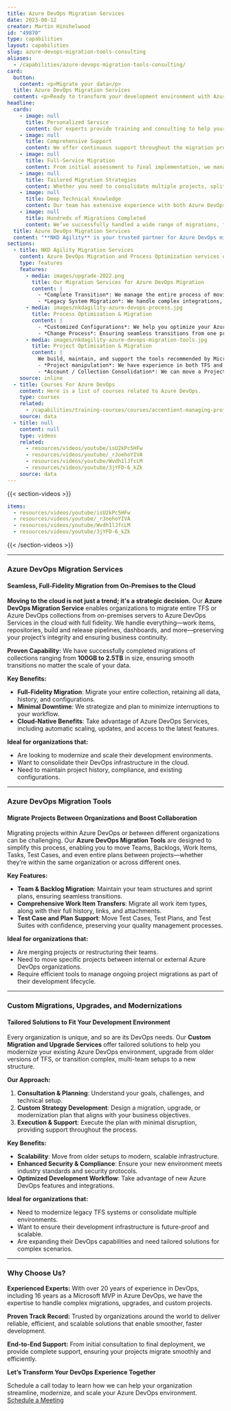 ```yaml
---
title: Azure DevOps Migration Services
date: 2023-08-12
creator: Martin Hinshelwood
id: "49870"
type: capabilities
layout: capabilities
slug: azure-devops-migration-tools-consulting
aliases:
  - /capabilities/azure-devops-migration-tools-consulting/
card:
  button:
    content: <p>Migrate your data</p>
  title: Azure DevOps Migration Services
  content: <p>Ready to transform your development environment with Azure DevOps? Trust NKD Agility to guide you through a seamless migration process. Contact us today for a consultation and take the first step towards a more efficient and productive development&nbsp;workflow.</p>
headline:
  cards:
    - image: null
      title: Personalized Service
      content: Our experts provide training and consulting to help your team make the most of Azure DevOps.
    - image: null
      title: Comprehensive Support
      content: We offer continuous support throughout the migration process, including post-migration assistance to ensure everything runs smoothly.
    - image: null
      title: Full-Service Migration
      content: From initial assessment to final implementation, we manage every aspect of your migration, ensuring a seamless transition.
    - image: null
      title: Tailored Migration Strategies
      content: Whether you need to consolidate multiple projects, split a large project, or migrate specific components, we provide solutions tailored to your requirements.
    - image: null
      title: Deep Technical Knowledge
      content: Our team has extensive experience with both Azure DevOps and older systems like TFS, ensuring we can handle any migration scenario.
    - image: null
      title: Hundreds of Migrations Completed
      content: We’ve successfully handled a wide range of migrations, from simple upgrades to complex transitions involving legacy systems.
  title: Azure DevOps Migration Services
  content: "**NKD Agility** is your trusted partner for Azure DevOps migrations. With extensive experience and a proven track record, we ensure your transition to Azure DevOps is smooth, efficient, and tailored to your unique needs."
sections:
  - title: NKD Agility Migration Services
    content: Azure DevOps Migration and Process Optimization services overview.
    type: features
    features:
      - media: images/upgrade-2022.png
        title: Our Migration Services for Azure DevOps Migration
        content: |
          - *Complete Transition*: We manage the entire process of moving your on-premises TFS environment to Azure DevOps, including data, code repositories, and builds. We can handle any Collection size from a few hundred to a few thousand gigabytes.
          - *Legacy System Migration*: We handle complex integrations, including importing data from outdated systems like Visual SourceSafe or other obsolete systems.
      - media: images/nkdagility-azure-devops-process.jpg
        title: Process Optimization & Migration
        content: |
          - *Customized Configurations*: We help you optimize your Azure DevOps environment by customizing process templates and workflows to match your development processes.
          - *Change Process*: Ensuring seamless transitions from one process to another when there are lots of changes.
      - media: images/nkdagility-azure-devops-migration-tools.jpg
        title: Project Optimisation & Migration
        content: |
          We build, maintain, and support the tools recommended by Microsoft and used by consultants around the world to manage and migrate the contents of TFS & Azure DevOps Projects. We have helped customers migrate nearly two billion work item revisions. 
          - *Project manipulation*: We have experience in both TFS and Azure DevOps in splitting or merging projects within a collection/account or between them.
          - *Account / Collection Consolidation*: We can move a Project from one collection/account to another.
    source: inline
  - title: Courses For Azure DevOps
    content: Here is a list of courses related to Azure DevOps.
    type: courses
    related:
      - /capabilities/training-courses/courses/accentient-managing-projects-using-visual-studio-and-scrum
    source: data
  - title: null
    content: null
    type: videos
    related:
      - resources/videos/youtube/isU2kPc5HFw
      - resources/videos/youtube/_rJoehoYIVA
      - resources/videos/youtube/Wvdh1lJfcLM
      - resources/videos/youtube/3jYFD-6_kZk
    source: data
---
```


{{< section-videos >}}

```YAML
items:
  - resources/videos/youtube/isU2kPc5HFw
  - resources/videos/youtube/_rJoehoYIVA
  - resources/videos/youtube/Wvdh1lJfcLM
  - resources/videos/youtube/3jYFD-6_kZk
```

{{< /section-videos >}}

---

### **Azure DevOps Migration Services**

#### Seamless, Full-Fidelity Migration from On-Premises to the Cloud

**Moving to the cloud is not just a trend; it's a strategic decision.** Our **Azure DevOps Migration Service** enables organizations to migrate entire TFS or Azure DevOps collections from on-premises servers to Azure DevOps Services in the cloud with full fidelity. We handle everything—work items, repositories, build and release pipelines, dashboards, and more—preserving your project’s integrity and ensuring business continuity.

**Proven Capability:** We have successfully completed migrations of collections ranging from **100GB to 2.5TB** in size, ensuring smooth transitions no matter the scale of your data.

**Key Benefits:**

- **Full-Fidelity Migration**: Migrate your entire collection, retaining all data, history, and configurations.
- **Minimal Downtime**: We strategize and plan to minimize interruptions to your workflow.
- **Cloud-Native Benefits**: Take advantage of Azure DevOps Services, including automatic scaling, updates, and access to the latest features.

**Ideal for organizations that:**

- Are looking to modernize and scale their development environments.
- Want to consolidate their DevOps infrastructure in the cloud.
- Need to maintain project history, compliance, and existing configurations.

---

### **Azure DevOps Migration Tools**

#### Migrate Projects Between Organizations and Boost Collaboration

Migrating projects within Azure DevOps or between different organizations can be challenging. Our **Azure DevOps Migration Tools** are designed to simplify this process, enabling you to move Teams, Backlogs, Work Items, Tasks, Test Cases, and even entire plans between projects—whether they’re within the same organization or across different ones.

**Key Features:**

- **Team & Backlog Migration**: Maintain your team structures and sprint plans, ensuring seamless transitions.
- **Comprehensive Work Item Transfers**: Migrate all work item types, along with their full history, links, and attachments.
- **Test Case and Plan Support**: Move Test Cases, Test Plans, and Test Suites with confidence, preserving your quality management processes.

**Ideal for organizations that:**

- Are merging projects or restructuring their teams.
- Need to move specific projects between internal or external Azure DevOps organizations.
- Require efficient tools to manage ongoing project migrations as part of their development lifecycle.

---

### **Custom Migrations, Upgrades, and Modernizations**

#### Tailored Solutions to Fit Your Development Environment

Every organization is unique, and so are its DevOps needs. Our **Custom Migration and Upgrade Services** offer tailored solutions to help you modernize your existing Azure DevOps environment, upgrade from older versions of TFS, or transition complex, multi-team setups to a new structure.

**Our Approach:**

1. **Consultation & Planning**: Understand your goals, challenges, and technical setup.
2. **Custom Strategy Development**: Design a migration, upgrade, or modernization plan that aligns with your business objectives.
3. **Execution & Support**: Execute the plan with minimal disruption, providing support throughout the process.

**Key Benefits:**

- **Scalability**: Move from older setups to modern, scalable infrastructure.
- **Enhanced Security & Compliance**: Ensure your new environment meets industry standards and security protocols.
- **Optimized Development Workflow**: Take advantage of new Azure DevOps features and integrations.

**Ideal for organizations that:**

- Need to modernize legacy TFS systems or consolidate multiple environments.
- Want to ensure their development infrastructure is future-proof and scalable.
- Are expanding their DevOps capabilities and need tailored solutions for complex scenarios.

---

### **Why Choose Us?**

**Experienced Experts:** With over 20 years of experience in DevOps, including 16 years as a Microsoft MVP in Azure DevOps, we have the expertise to handle complex migrations, upgrades, and custom projects.

**Proven Track Record:** Trusted by organizations around the world to deliver reliable, efficient, and scalable solutions that enable smoother, faster development.

**End-to-End Support:** From initial consultation to final deployment, we provide complete support, ensuring your projects migrate smoothly and efficiently.

**Let’s Transform Your DevOps Experience Together**

Schedule a call today to learn how we can help your organization streamline, modernize, and scale your Azure DevOps environment.
[Schedule a Meeting](https://book.ms/b/nakedAgilityLimited@nkdagility.com)
